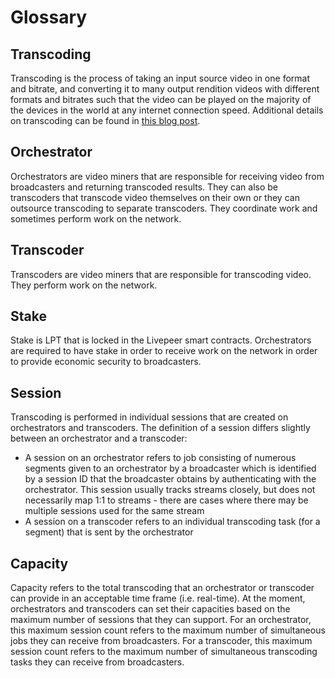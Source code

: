 # Glossary

## Transcoding

Transcoding is the process of taking an input source video in one format and bitrate, and converting it to many output rendition videos with different formats and bitrates such that the video can be played on the majority of the devices in the world at any internet connection speed. Additional details on transcoding can be found in [this blog post](https://livepeer.com/blog/intro-to-transcoding).

## Orchestrator

Orchestrators are video miners that are responsible for receiving video from broadcasters and returning transcoded results. They can also be transcoders that transcode video themselves on their own or they can outsource transcoding to separate transcoders. They coordinate work and sometimes perform work on the network.

## Transcoder

Transcoders are video miners that are responsible for transcoding video. They perform work on the network.

## Stake

Stake is LPT that is locked in the Livepeer smart contracts. Orchestrators are required to have stake in order to receive work on the network in order to provide economic security to broadcasters. 

## Session

Transcoding is performed in individual sessions that are created on orchestrators and transcoders. The definition of a session differs slightly between an orchestrator and a transcoder:

- A session on an orchestrator refers to job consisting of numerous segments given to an orchestrator by a broadcaster which is identified by a session ID that the broadcaster obtains by authenticating with the orchestrator. This session usually tracks streams closely, but does not necessarily map 1:1 to streams - there are cases where there may be multiple sessions used for the same stream
- A session on a transcoder refers to an individual transcoding task (for a segment) that is sent by the orchestrator

## Capacity

Capacity refers to the total transcoding that an orchestrator or transcoder can provide in an acceptable time frame (i.e. real-time). At the moment, orchestrators and transcoders can set their capacities based on the maximum number of sessions that they can support. For an orchestrator, this maximum session count refers to the maximum number of simultaneous jobs they can receive from broadcasters. For a transcoder, this maximum session count refers to the maximum number of simultaneous transcoding tasks they can receive from broadcasters.